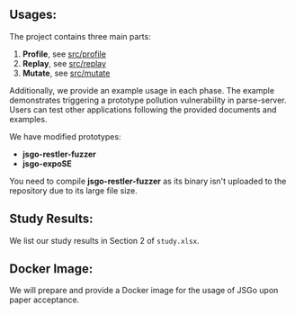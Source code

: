 ## Usages:
The project contains three main parts:
1. **Profile**, see [src/profile](https://github.com/WHU-seclab/JSGo/blob/main/src/profile/readme.md)
2. **Replay**, see [src/replay](https://github.com/WHU-seclab/JSGo/blob/main/src/replay/readme.md)
3. **Mutate**, see [src/mutate](https://github.com/WHU-seclab/JSGo/blob/main/src/mutate/readme.md)

Additionally, we provide an example usage in each phase. The example demonstrates triggering a prototype pollution vulnerability in parse-server. Users can test other applications following the provided documents and examples.

We have modified prototypes:
- **jsgo-restler-fuzzer**
- **jsgo-expoSE**

You need to compile **jsgo-restler-fuzzer** as its binary isn't uploaded to the repository due to its large file size.

## Study Results:
We list our study results in Section 2 of `study.xlsx`.

## Docker Image:
We will prepare and provide a Docker image for the usage of JSGo upon paper acceptance.
